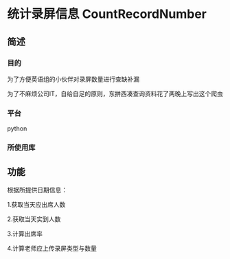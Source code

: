 # 统计录屏信息 CountRecordNumber

## 简述

### 目的
为了方便英语组的小伙伴对录屏数量进行查缺补漏
  
为了不麻烦公司IT，自给自足的原则，东拼西凑查询资料花了两晚上写出这个爬虫
### 平台
python
### 所使用库
## 功能 
根据所提供日期信息：
 
1.获取当天应出席人数
 
2.获取当天实到人数
 
3.计算出席率
 
4.计算老师应上传录屏类型与数量
